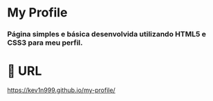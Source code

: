 # My Profile
### Página simples e básica desenvolvida utilizando HTML5 e CSS3 para meu perfil.

# 🔗 URL
https://kev1n999.github.io/my-profile/